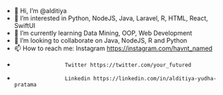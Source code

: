 - 👋 Hi, I’m @alditiya
- 👀 I’m interested in Python, NodeJS, Java, Laravel, R, HTML, React, SwiftUI
- 🌱 I’m currently learning Data Mining, OOP, Web Development
- 💞️ I’m looking to collaborate on Java, NodeJS, R and Python
- 📫 How to reach me: Instagram https://instagram.com/havnt_named
-                     Twitter https://twitter.com/your_futured
-                     Linkedin https://linkedin.com/in/alditiya-yudha-pratama

<!---
alditiya/alditiya is a ✨ special ✨ repository because its `README.md` (this file) appears on your GitHub profile.
You can click the Preview link to take a look at your changes.
--->
